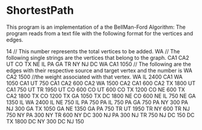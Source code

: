 
# ShortestPath
This program is an implementation of a the BellMan-Ford Algorithm:
The program reads from a text file with the following format for the vertices and edges.

14 // This number represents the total vertices to be added.
WA // The following single strings are the vertices that belong to the graph.
CA1
CA2
UT
CO
TX
NE
IL
PA
GA
TR
NY
NJ
DC
WA CA1 1050 // The following are the edges with their respective source and target vertex and the number is 
WA CA2 1500 //the weight associated with that vertex.
WA IL 2400
CA1 WA 1050
CA1 UT 750
CA1 CA2 600
CA2 WA 1500
CA2 CA1 600
CA2 TX 1800
UT CA1 750
UT TR 1950
UT CO 600
CO UT 600
CO TX 1200
CO NE 600
TX CA2 1800
TX CO 1200
TX GA 1050
TX DC 1800
NE CO 600
NE IL 750
NE GA 1350
IL WA 2400
IL NE 750
IL PA 750
PA IL 750
PA GA 750
PA NY 300
PA NJ 300
GA TX 1050
GA NE 1350
GA PA 750
TR UT 1950
TR NY 600
TR NJ 750
NY PA 300
NY TR 600
NY DC 300
NJ PA 300
NJ TR 750
NJ DC 150
DC TX 1800
DC NY 300
DC NJ 150
